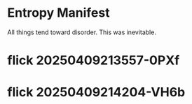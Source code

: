 # Entropy Manifest

All things tend toward disorder.
This was inevitable.
# flick 20250409213557-0PXf
# flick 20250409214204-VH6b
